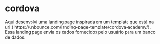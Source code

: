 # cordova
Aqui desenvolvi uma landing page inspirada em um template que está na url:( https://unbounce.com/landing-page-template/cordova-academy/).
Essa landing page envia os dados fornecidos pelo usuário para um banco de dados.

